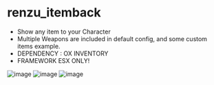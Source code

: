 # renzu_itemback
- Show any item to your Character
- Multiple Weapons are included in default config, and some custom items example.
- DEPENDENCY : OX INVENTORY
- FRAMEWORK ESX ONLY!

![image](https://user-images.githubusercontent.com/82306584/192984062-9d57d413-0d32-4bbc-ab5a-3e17c584cebd.png)
![image](https://user-images.githubusercontent.com/82306584/192984202-bdcc96bd-f764-4d7b-a8ea-9444cc8bc354.png)
![image](https://user-images.githubusercontent.com/82306584/192984478-f248d17d-7f96-4d4f-af65-a6cba585ee9c.png)
